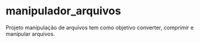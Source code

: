 # manipulador_arquivos
Projeto manipulação de arquivos tem como objetivo converter, comprimir e manipular arquivos.
